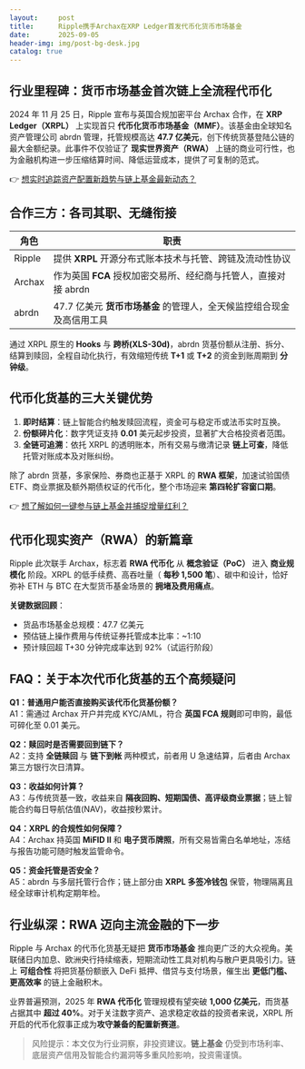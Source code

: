 ```yaml
---
layout:     post
title:      Ripple携手Archax在XRP Ledger首发代币化货币市场基金
date:       2025-09-05
header-img: img/post-bg-desk.jpg
catalog: true
---
```


## 行业里程碑：货币市场基金首次链上全流程代币化

2024 年 11 月 25 日，Ripple 宣布与英国合规加密平台 Archax 合作，在 **XRP Ledger（XRPL）** 上实现首只 **代币化货币市场基金（MMF）**。该基金由全球知名资产管理公司 abrdn 管理，托管规模高达 **47.7 亿美元**，创下传统货基登陆公链的最大金额纪录。此事件不仅验证了 **现实世界资产（RWA）** 上链的商业可行性，也为金融机构进一步压缩结算时间、降低运营成本，提供了可复制的范式。

👉 [想实时追踪资产配置新趋势与链上基金最新动态？](https://okxdog.com/)

## 合作三方：各司其职、无缝衔接

| 角色 | 职责 |
|---|---|
| Ripple | 提供 **XRPL** 开源分布式账本技术与托管、跨链及流动性协议 |
| Archax | 作为英国 **FCA** 授权加密交易所、经纪商与托管人，直接对接 abrdn |
| abrdn | 47.7 亿美元 **货币市场基金** 的管理人，全天候监控组合现金及高信用工具 |

通过 XRPL 原生的 **Hooks** 与 **跨桥(XLS-30d)**，abrdn 货基份额从注册、拆分、结算到赎回，全程自动化执行，有效缩短传统 **T+1** 或 **T+2** 的资金到账周期到 **分钟级**。

## 代币化货基的三大关键优势

1. **即时结算**：链上智能合约触发赎回流程，资金可与稳定币或法币实时互换。  
2. **份额碎片化**：数字凭证支持 **0.01** 美元起步投资，显著扩大合格投资者范围。  
3. **全链可追溯**：依托 XRPL 的透明账本，所有交易与缴清记录 **链上可查**，降低托管对账成本及对账纠纷。

除了 abrdn 货基，多家保险、券商也正基于 XRPL 的 **RWA 框架**，加速试验国债 ETF、商业票据及额外期债权证的代币化，整个市场迎来 **第四轮扩容窗口期**。

👉 [想了解如何一键参与链上基金并捕捉增量红利？](https://okxdog.com/)

## 代币化现实资产（RWA）的新篇章

Ripple 此次联手 Archax，标志着 **RWA 代币化** 从 **概念验证（PoC）** 进入 **商业规模化** 阶段。XRPL 的低手续费、高吞吐量（ **每秒 1,500 笔**）、碳中和设计，恰好弥补 ETH 与 BTC 在大型货币基金场景的 **拥堵及费用痛点**。

**关键数据回顾**：

- 货品市场基金总规模：47.7 亿美元  
- 预估链上操作费用与传统证券托管成本比率：~1:10  
- 预计赎回超 T+30 分钟完成率达到 92%（试运行阶段）

## FAQ：关于本次代币化货基的五个高频疑问

**Q1：普通用户能否直接购买该代币化货基份额？**  
A1：需通过 Archax 开户并完成 KYC/AML，符合 **英国 FCA 规则**即可申购，最低可碎化至 0.01 美元。

**Q2：赎回时是否需要回到链下？**  
A2：支持 **全链赎回** 与 **链下到帐** 两种模式，前者用 U 急速结算，后者由 Archax 第三方银行次日清算。

**Q3：收益如何计算？**  
A3：与传统货基一致，收益来自 **隔夜回购、短期国债、高评级商业票据**；链上智能合约每日导航估值(NAV)，收益按秒累计。

**Q4：XRPL 的合规性如何保障？**  
A4：Archax 持英国 **MiFID II** 和 **电子货币牌照**，所有交易皆需白名单地址，冻结与报告功能可随时触发监管命令。

**Q5：资金托管是否安全？**  
A5：abrdn 与多层托管行合作；链上部分由 **XRPL 多签冷钱包** 保管，物理隔离且经全球审计机构定期年检。

## 行业纵深：RWA 迈向主流金融的下一步

Ripple 与 Archax 的代币化货基无疑把 **货币市场基金** 推向更广泛的大众视角。美联储日内加息、欧洲央行持续缩表，短期流动性工具对机构与散户更具吸引力。链上 **可组合性** 将把货基份额嵌入 DeFi 抵押、借贷与支付场景，催生出 **更低门槛、更高效率** 的链上金融积木。

业界普遍预测，2025 年 **RWA 代币化** 管理规模有望突破 **1,000 亿美元**，而货基占据其中 **超过 40%**。对于关注数字资产、追求稳定收益的投资者来说，XRPL 所开启的代币化叙事正成为**攻守兼备的配置新赛道**。

> 风险提示：本文仅为行业洞察，非投资建议。**链上基金** 仍受到市场利率、底层资产信用及智能合约漏洞等多重风险影响，投资需谨慎。